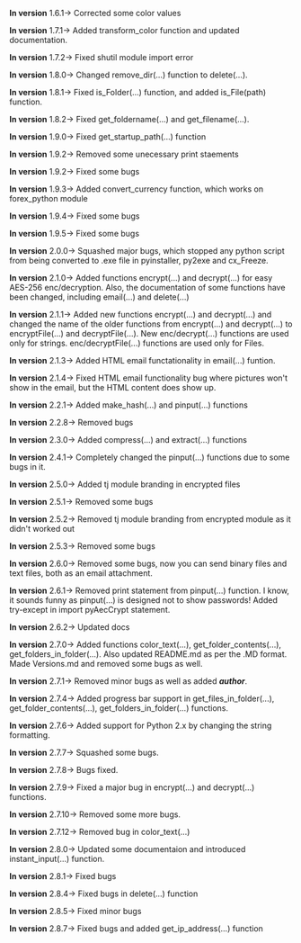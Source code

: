 **In version** 1.6.1-> Corrected some color values

**In version** 1.7.1-> Added transform_color function and updated documentation.

**In version** 1.7.2-> Fixed shutil module import error

**In version** 1.8.0-> Changed remove_dir(...) function to delete(...).

**In version** 1.8.1-> Fixed is_Folder(...) function, and added is_File(path) function.

**In version** 1.8.2-> Fixed get_foldername(...) and get_filename(...).

**In version** 1.9.0-> Fixed get_startup_path(...) function

**In version** 1.9.2-> Removed some unecessary print staements

**In version** 1.9.2-> Fixed some bugs

**In version** 1.9.3-> Added convert_currency function, which works on forex_python module

**In version** 1.9.4-> Fixed some bugs

**In version** 1.9.5-> Fixed some bugs

**In version** 2.0.0-> Squashed major bugs, which stopped any python script from being
	converted to .exe file in pyinstaller, py2exe and cx_Freeze.

**In version** 2.1.0-> Added functions encrypt(...) and decrypt(...) for easy AES-256 enc/decryption.
	Also, the documentation of some functions have been changed, including email(...) and delete(...)

**In version** 2.1.1-> Added new functions encrypt(...) and decrypt(...) and changed the
	name of the older functions from encrypt(...) and decrypt(...) to encryptFile(...) and decryptFile(...).
	New enc/decrypt(...) functions are used only for strings. enc/decryptFile(...) functions are
	used only for Files.

**In version** 2.1.3-> Added HTML email functationality in email(...) funtion.

**In version** 2.1.4-> Fixed HTML email functionality bug where pictures won't show
	in the email, but the HTML content does show up.

**In version** 2.2.1-> Added make_hash(...) and pinput(...) functions

**In version** 2.2.8-> Removed bugs

**In version** 2.3.0-> Added compress(...) and extract(...) functions

**In version** 2.4.1-> Completely changed the pinput(...) functions due to some bugs in it.

**In version** 2.5.0-> Added tj module branding in encrypted files

**In version** 2.5.1-> Removed some bugs

**In version** 2.5.2-> Removed tj module branding from encrypted module as it didn't worked out

**In version** 2.5.3-> Removed some bugs

**In version** 2.6.0-> Removed some bugs, now you can send binary files and text files, both as an
	email attachment.

**In version** 2.6.1-> Removed print statement from pinput(...) function. I know, it sounds funny as
pinput(...) is designed not to show passwords! Added try-except in import pyAecCrypt statement.

**In version** 2.6.2-> Updated docs

**In version** 2.7.0-> Added functions color_text(...), get_folder_contents(...), get_folders_in_folder(...).
	Also updated README.md as per the .MD format. Made Versions.md and removed some bugs as well.

**In version** 2.7.1-> Removed minor bugs as well as added *__author__*.

**In version** 2.7.4-> Added progress bar support in get_files_in_folder(...), get_folder_contents(...),
	get_folders_in_folder(...) functions.

**In version** 2.7.6-> Added support for Python 2.x by changing the string formatting.

**In version** 2.7.7-> Squashed some bugs.

**In version** 2.7.8-> Bugs fixed.

**In version** 2.7.9-> Fixed a major bug in encrypt(...) and decrypt(...) functions. 

**In version** 2.7.10-> Removed some more bugs.

**In version** 2.7.12-> Removed bug in color_text(...)

**In version** 2.8.0-> Updated some documentaion and introduced instant_input(...) function.

**In version** 2.8.1-> Fixed bugs

**In version** 2.8.4-> Fixed bugs in delete(...) function

**In version** 2.8.5-> Fixed minor bugs

**In version** 2.8.7-> Fixed bugs and added get_ip_address(...) function

